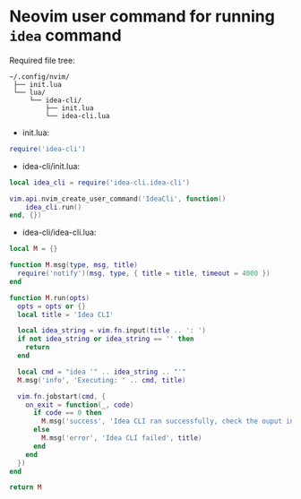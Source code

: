 # Neovim user command for running `idea` command

Required file tree:

```shell
~/.config/nvim/
 ├── init.lua
 └── lua/
     └── idea-cli/
         ├── init.lua
         └── idea-cli.lua
```

- init.lua:

```lua
require('idea-cli')
```

- idea-cli/init.lua:

```lua
local idea_cli = require('idea-cli.idea-cli')

vim.api.nvim_create_user_command('IdeaCli', function()
    idea_cli.run()
end, {})
```

- idea-cli/idea-cli.lua:

```lua
local M = {}

function M.msg(type, msg, title)
  require('notify')(msg, type, { title = title, timeout = 4000 })
end

function M.run(opts)
  opts = opts or {}
  local title = 'Idea CLI'

  local idea_string = vim.fn.input(title .. ': ')
  if not idea_string or idea_string == '' then
    return
  end

  local cmd = "idea '" .. idea_string .. "'"
  M.msg('info', 'Executing: ' .. cmd, title)

  vim.fn.jobstart(cmd, {
    on_exit = function(_, code)
      if code == 0 then
        M.msg('success', 'Idea CLI ran successfully, check the ouput in Obsidian', title)
      else
        M.msg('error', 'Idea CLI failed', title)
      end
    end
  })
end

return M
```

